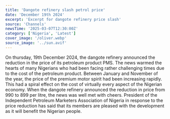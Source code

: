 ```yaml
---
title: 'Dangote refinery slash petrol price'
date: 'December 19th 2024'
excerpt: 'Excerpt for dangote refinery price slash'
source: 'Channels'
newsTime: '2025-03-07T12:30:00Z'
category: ['Nigeria', 'Latest']
cover_image: '/oliver.webp'
source_image: '../sun.avif'
---
```

On thursday, 19th December 2024, the dangote refinery announced the reduction in the price of its petroleum product PMS. The news warmed   the hearts of many Nigerians who had been facing rather challenging times due to the cost of the petroleum product.
Between January and November of the year, the price of the premium motor spirit had been increasing rapidly. This had a spiral effect on the cost of virtually every aspect of the Nigerian economy.
When the dangote refinery announced the reduction in price from 990 to 899 per litre, the news was well met with cheers.
President of the Independent Petroleum Marketers Association of Nigeria in response to the price reduction has said that its members are pleased with the development as it will benefit the Nigerian people.
